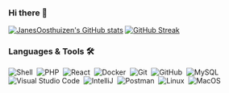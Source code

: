 ### Hi there 👋

[![JanesOosthuizen's GitHub stats](https://github-readme-stats.vercel.app/api?username=JanesOosthuizen)](https://github.com/JanesOosthuizen/github-readme-stats)
[![GitHub Streak](https://github-readme-streak-stats.herokuapp.com/?user=JanesOosthuizen)](https://git.io/streak-stats)

### Languages & Tools 🛠

![Shell](https://img.shields.io/badge/Shell-05122A?style=flat&logo=gnu-bash&logoColor=white)&nbsp;
![PHP](https://img.shields.io/badge/-PHP-05122A?style=flat&logo=PHP&logoColor=white)&nbsp;
![React](https://img.shields.io/badge/-React-05122A?style=flat&logo=React&logoColor=white)&nbsp;
![Docker](https://img.shields.io/badge/-Docker-05122A?style=flat&logo=docker)&nbsp;
![Git](https://img.shields.io/badge/-Git-05122A?style=flat&logo=git)&nbsp;
![GitHub](https://img.shields.io/badge/-GitHub-05122A?style=flat&logo=github)&nbsp;
![MySQL](https://img.shields.io/badge/-MySQL-05122A?style=flat&logo=mysql&logoColor=white)&nbsp;
![Visual Studio Code](https://img.shields.io/badge/-Visual%20Studio%20Code-05122A?style=flat&logo=visual-studio-code&logoColor=007ACC)&nbsp;
![IntelliJ](https://img.shields.io/badge/-IntelliJ-05122A?style=flat&logo=jetbrains)&nbsp;
![Postman](https://img.shields.io/badge/-Postman-05122A?style=flat&logo=postman)&nbsp;
![Linux](https://img.shields.io/badge/-Linux-05122A?style=flat&logo=linux&logoColor=white)&nbsp;
![MacOS](https://img.shields.io/badge/-MacOS-05122A?style=flat&logo=apple)&nbsp;

<!--
**JanesOosthuizen/JanesOosthuizen** is a ✨ _special_ ✨ repository because its `README.md` (this file) appears on your GitHub profile.

Here are some ideas to get you started:

- 🔭 I’m currently working on ...
- 🌱 I’m currently learning ...
- 👯 I’m looking to collaborate on ...
- 🤔 I’m looking for help with ...
- 💬 Ask me about ...
- 📫 How to reach me: ...
- 😄 Pronouns: ...
- ⚡ Fun fact: ...
-->
